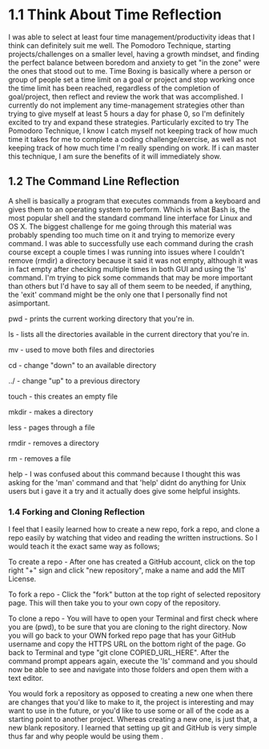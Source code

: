 # 1.1 Think About Time Reflection
I was able to select at least four time management/productivity ideas that I think can definitely suit me well. The Pomodoro Technique, starting projects/challenges on a smaller level, having a growth mindset, and finding the perfect balance between boredom and anxiety to get "in the zone" were the ones that stood out to me. Time Boxing is basically where a person or group of people set a time limit on a goal or project and stop working once the time limit has been reached, regardless of the completion of goal/project, then reflect and review the work that was accomplished. I currently do not implement any time-management strategies other than trying to give myself at least 5 hours a day for phase 0, so I'm definitely excited to try and expand these strategies. Particularly excited to try The Pomodoro Technique, I know I catch myself not keeping track of how much time it takes for me to complete a coding challenge/exercise, as well as not keeping track of how much time I'm really spending on work. If i can master this technique, I am sure the benefits of it will immediately show.
## 1.2 The Command Line Reflection
A shell is basically a program that executes commands from a keyboard and gives them to an operating system to perform. Which is what Bash is, the most popular shell and the standard command line interface for Linux and OS X. The biggest challenge for me going through this material was probably spending too much time on it and trying to memorize every command. I was able to successfully use each command during the crash course except a couple times I was running into issues where I couldn't remove (rmdir) a directory because it said it was not empty, although it was in fact empty after checking multiple times in both GUI and using the 'ls' command. I'm trying to pick some commands that may be more important than others but I'd have to say all of them seem to be needed, if anything, the 'exit' command might be the only one that I personally find not asimportant.

pwd - prints the current working directory that you're in.

ls - lists all the directories available in the current directory that you're in.

mv - used to move both files and directories

cd - change "down" to an available directory

../ - change "up" to a previous directory

touch - this creates an empty file

mkdir - makes a directory

less - pages through a file

rmdir - removes a directory

rm - removes a file

help - I was confused about this command because I thought this was asking for the 'man' command and that 'help' didnt do anything for Unix users but i gave it a try and it actually does give some helpful insights.
### 1.4 Forking and Cloning Reflection
I feel that I easily learned how to create a new repo, fork a repo, and clone a repo easily by watching that video and reading the written instructions. So I would teach it the exact same way as follows;

To create a repo - After one has created a GitHub account, click on the top right "+" sign and click "new repository", make a name and add the MIT License.

To fork a repo - Click the "fork" button at the top right of selected repository page. This will then take you to your own copy of the repository.

To clone a repo - You will have to open your Terminal and first check where you are (pwd), to be sure that you are cloning to the right directory. Now you will go back to your OWN forked repo page that has your GitHub username and copy the HTTPS URL on the bottom right of the page. Go back to Terminal and type "git clone COPIED_URL_HERE". After the command prompt appears again, execute the 'ls' command and you should now be able to see and navigate into those folders and open them with a text editor.

You would fork a repository as opposed to creating a new one when there are changes that you'd like to make to it, the project is interesting and may want to use in the future, or you'd like to use some or all of the code as a starting point to another project. Whereas creating a new one, is just that, a new blank repository. I learned that setting up git and GitHub is very simple thus far and why people would be using them .